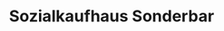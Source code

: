 ---
title: "Sozialkaufhaus Sonderbar"
url: /muelheim-an-der-ruhr/sozialkaufhaus-sonderbar/
shop: Warenhaus
---